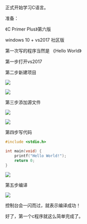 正式开始学习C语言。

准备：

《C Primer Plus》第六版

windows 10 + vs2017 社区版



第一次写的程序当然是 《Hello World》

第一步打开vs2017



第二步新建项目

![](/assets/upload/image/20180330/1522340360151891.png)

![](/assets/upload/image/20180330/1522340405484347.png)

第三步添加源文件

![](/assets/upload/image/20180330/1522340421210560.png)

![](/assets/upload/image/20180330/1522340434551189.png)

第四步写代码

```c
#include <stdio.h>

int main(void) {
    printf("Hello World!");
    return 0;
}
```

![](/assets/upload/image/20180330/1522340449706932.png)

第五步编译

![](/assets/upload/image/20180330/1522340455173298.png)

控制台会一闪而过，就表示编译成功！

好了，第一个c程序就这么简单完成了。